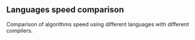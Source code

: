 ## Languages speed comparison
Comparison of algorithms speed using different languages with different compilers.
